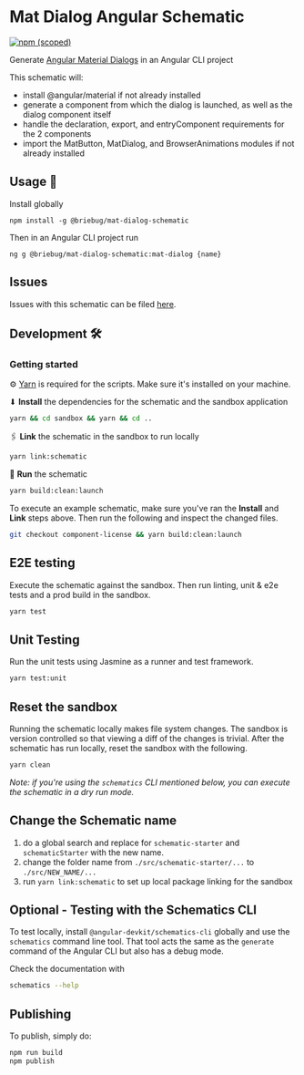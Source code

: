 # Mat Dialog Angular Schematic

[![npm (scoped)](https://img.shields.io/npm/v/@briebug/mat-dialog-schematic.svg)](https://www.npmjs.com/package/@briebug/mat-dialog-schematic)

Generate [Angular Material Dialogs](https://material.angular.io/components/dialog/overview) in an Angular CLI project

This schematic will:

- install @angular/material if not already installed
- generate a component from which the dialog is launched, as well as the dialog component itself
- handle the declaration, export, and entryComponent requirements for the 2 components
- import the MatButton, MatDialog, and BrowserAnimations modules if not already installed

## Usage 🚀

Install globally

```shell
npm install -g @briebug/mat-dialog-schematic
```

Then in an Angular CLI project run

```shell
ng g @briebug/mat-dialog-schematic:mat-dialog {name}
```

## Issues

Issues with this schematic can be filed [here](https://github.com/briebug/mat-dialog-schematic/issues/new/choose).

## Development 🛠

### Getting started

⚙ [Yarn](https://yarnpkg.com/en/docs/install#mac-stable) is required for the scripts. Make sure it's installed on your machine.

⬇ **Install** the dependencies for the schematic and the sandbox application

```bash
yarn && cd sandbox && yarn && cd ..
```

🖇 **Link** the schematic in the sandbox to run locally

```bash
yarn link:schematic
```

🏃 **Run** the schematic

```bash
yarn build:clean:launch
```

To execute an example schematic, make sure you've ran the **Install** and **Link** steps above. Then run the following and inspect the changed files.

```bash
git checkout component-license && yarn build:clean:launch
```

## E2E testing

Execute the schematic against the sandbox. Then run linting, unit & e2e tests and a prod build in the sandbox.

```bash
yarn test
```

## Unit Testing

Run the unit tests using Jasmine as a runner and test framework.

```bash
yarn test:unit
```

## Reset the sandbox

Running the schematic locally makes file system changes. The sandbox is version controlled so that viewing a diff of the changes is trivial. After the schematic has run locally, reset the sandbox with the following.

```bash
yarn clean
```

_Note: if you're using the `schematics` CLI mentioned below, you can execute the schematic in a dry run mode._

## Change the Schematic name

1. do a global search and replace for `schematic-starter` and `schematicStarter` with the new name.
2. change the folder name from `./src/schematic-starter/...` to `./src/NEW_NAME/...`
3. run `yarn link:schematic` to set up local package linking for the sandbox

## Optional - Testing with the Schematics CLI

To test locally, install `@angular-devkit/schematics-cli` globally and use the `schematics` command line tool. That tool acts the same as the `generate` command of the Angular CLI but also has a debug mode.

Check the documentation with

```bash
schematics --help
```

## Publishing

To publish, simply do:

```bash
npm run build
npm publish
```
